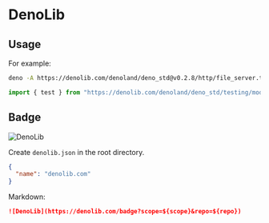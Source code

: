 # DenoLib

## Usage

For example:
```sh
deno -A https://denolib.com/denoland/deno_std@v0.2.8/http/file_server.ts
```

```ts
import { test } from "https://denolib.com/denoland/deno_std/testing/mod.ts";
```

## Badge

![DenoLib](https://denolib.com/badge?scope=denolib&repo=denolib.com)

Create `denolib.json` in the root directory.
```json
{
  "name": "denolib.com"
}
```

Markdown:
```md
![DenoLib](https://denolib.com/badge?scope=${scope}&repo=${repo})
```
